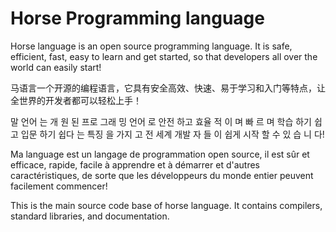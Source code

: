 # Horse Programming language


Horse language is an open source programming language. It is safe, efficient, fast, easy to learn and get started, so that developers all over the world can easily start!

马语言一个开源的编程语言，它具有安全高效、快速、易于学习和入门等特点，让全世界的开发者都可以轻松上手！

말 언어 는 개 원 된 프로 그래 밍 언어 로 안전 하고 효율 적 이 며 빠 르 며 학습 하기 쉽 고 입문 하기 쉽다 는 특징 을 가지 고 전 세계 개발 자 들 이 쉽게 시작 할 수 있 습 니 다!

Ma language est un langage de programmation open source, il est sûr et efficace, rapide, facile à apprendre et à démarrer et d'autres caractéristiques, de sorte que les développeurs du monde entier peuvent facilement commencer!



This is the main source code base of horse language. It contains compilers, standard libraries, and documentation.

